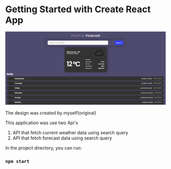 # Getting Started with Create React App

![alt text](https://github.com/Tariq-act/weather-app/blob/master/src/assets/Untitled.png)

The design was created by myself(original)

This application was use two Api's

1. API that fetch current weather data using search query
2. API that fetch forecast data using search query

In the project directory, you can run:

### `npm start`
